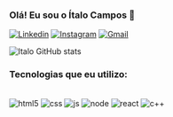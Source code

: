 ### Olá! Eu sou o Ítalo Campos 👋

[![Linkedin](https://img.shields.io/badge/LinkedIn-0077B5?style=for-the-badge&logo=linkedin&logoColor=white)](https://www.linkedin.com/in/italo-campos-70850a306/)
[![Instagram](https://img.shields.io/badge/Instagram-E4405F?style=for-the-badge&logo=instagram&logoColor=white)](https://www.instagram.com/italocampos_/)
[![Gmail](https://img.shields.io/badge/Gmail-D14836?style=for-the-badge&logo=gmail&logoColor=white)](italosouzacampos99@gmail.com)

![Italo GitHub stats](https://github-readme-stats.vercel.app/api?username=italocampo&show_icons=true&theme=radical)

### Tecnologias que eu utilizo:
<div style="display: inline_block"><br>
<img alig="center" alt="html5" src="https://img.shields.io/badge/HTML5-E34F26?style=for-the-badge&logo=html5&logoColor=white">
<img alig="center" alt="css" src="https://img.shields.io/badge/CSS3-1572B6?style=for-the-badge&logo=css3&logoColor=white">
<img alig="center" alt="js" src="https://img.shields.io/badge/JavaScript-323330?style=for-the-badge&logo=javascript&logoColor=F7DF1E">
<img alig="center" alt="node" src="https://img.shields.io/badge/Node.js-43853D?style=for-the-badge&logo=node.js&logoColor=white">
<img alig="center" alt="react" src="https://img.shields.io/badge/React-20232A?style=for-the-badge&logo=react&logoColor=61DAFB">
<img alig="center" alt="c++" src="https://img.shields.io/badge/C%2B%2B-00599C?style=for-the-badge&logo=c%2B%2B&logoColor=white">
</div>


